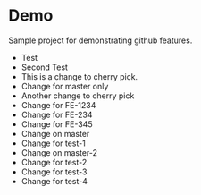 # Demo

Sample project for demonstrating github features.

- Test
- Second Test
- This is a change to cherry pick.
- Change for master only
- Another change to cherry pick
- Change for FE-1234
- Change for FE-234
- Change for FE-345
- Change on master
- Change for test-1
- Change on master-2
- Change for test-2
- Change for test-3
- Change for test-4

